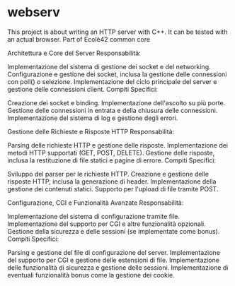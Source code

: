 # webserv
This project is about writing an HTTP server with C++. It can be tested with an actual browser. Part of Ecolè42 common core

Architettura e Core del Server
Responsabilità:

Implementazione del sistema di gestione dei socket e del networking.
Configurazione e gestione dei socket, inclusa la gestione delle connessioni con poll() o selezione.
Implementazione del ciclo principale del server e gestione delle connessioni client.
Compiti Specifici:

Creazione dei socket e binding.
Implementazione dell'ascolto su più porte.
Gestione delle connessioni in entrata e della chiusura delle connessioni.
Implementazione del sistema di log e gestione degli errori.


Gestione delle Richieste e Risposte HTTP
Responsabilità:

Parsing delle richieste HTTP e gestione delle risposte.
Implementazione dei metodi HTTP supportati (GET, POST, DELETE).
Gestione delle risposte, inclusa la restituzione di file statici e pagine di errore.
Compiti Specifici:

Sviluppo del parser per le richieste HTTP.
Creazione e gestione delle risposte HTTP, inclusa la generazione di header.
Implementazione della gestione dei contenuti statici.
Supporto per l'upload di file tramite POST.


Configurazione, CGI e Funzionalità Avanzate
Responsabilità:

Implementazione del sistema di configurazione tramite file.
Implementazione del supporto per CGI e altre funzionalità opzionali.
Gestione della sicurezza e delle sessioni (se implementate come bonus).
Compiti Specifici:

Parsing e gestione del file di configurazione del server.
Implementazione del supporto per CGI e gestione delle estensioni di file.
Implementazione delle funzionalità di sicurezza e gestione delle sessioni.
Implementazione di eventuali funzionalità bonus come la gestione dei cookie.
